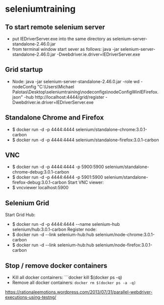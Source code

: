 # seleniumtraining

## To start remote selenium server
- put IEDriverServer.exe into the same directory as selenium-server-standalone-2.46.0.jar
- from terminal window start sever as follows: java -jar selenium-server-standalone-2.46.0.jar -Dwebdriver.ie.driver=IEDriverServer.exe


## Grid startup
- Node: java -jar selenium-server-standalone-2.46.0.jar -role wd -nodeConfig "C:\Users\Michael Palotas\Desktop\seleniumtraining\nodeconfigs\nodeConfigWinIEFirefox.json" -hub http://localhost:4444/grid/register -Dwebdriver.ie.driver=IEDriverServer.exe

## Standalone Chrome and Firefox
- $ docker run -d -p 4444:4444 selenium/standalone-chrome:3.0.1-carbon
- $ docker run -d -p 4444:4444 selenium/standalone-firefox:3.0.1-carbon

## VNC 
- $ docker run -d -p 4444:4444 -p 5900:5900 selenium/standalone-chrome-debug:3.0.1-carbon
- $ docker run -d -p 4444:4444 -p 5901:5900 selenium/standalone-firefox-debug:3.0.1-carbon
Start VNC viewer:
- $ vncviewer localhost:5900



## Selenium Grid 
Start Grid Hub: 
- $ docker run -d -p 4444:4444 --name selenium-hub selenium/hub:3.0.1-carbon
Register node:
- $ docker run -d --link selenium-hub:hub selenium/node-chrome:3.0.1-carbon
- $ docker run -d --link selenium-hub:hub selenium/node-firefox:3.0.1-carbon

## Stop / remove docker containers
- Kill all docker containers: ```docker kill $(docker ps -q)
- Remove all docker containers: ```docker rm $(docker ps -a -q)```

https://rationaleemotions.wordpress.com/2013/07/31/parallel-webdriver-executions-using-testng/
